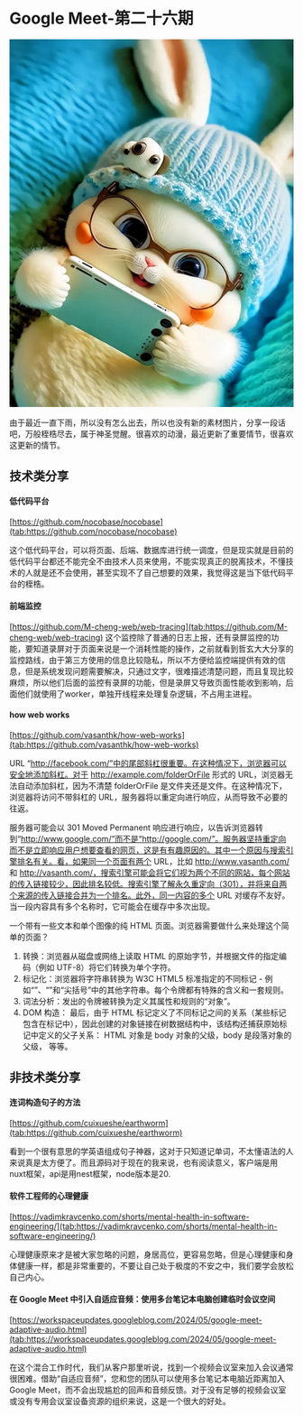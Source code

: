 # Google Meet-第二十六期

![Snipaste_2024-05-27_22-36-54.jpg](../public/images/Snipaste_2024-05-27_22-36-54.jpg)

由于最近一直下雨，所以没有怎么出去，所以也没有新的素材图片，分享一段话吧，万般桎梏尽去，属于神圣觉醒。很喜欢的动漫，最近更新了重要情节，很喜欢这更新的情节。


## 技术类分享

#### 低代码平台
[https://github.com/nocobase/nocobase](tab:https://github.com/nocobase/nocobase)

这个低代码平台，可以将页面、后端、数据库进行统一调度，但是现实就是目前的低代码平台都还不能完全不由技术人员来使用，不能实现真正的脱离技术，不懂技术的人就是还不会使用，甚至实现不了自己想要的效果，我觉得这是当下低代码平台的桎梏。


#### 前端监控
[https://github.com/M-cheng-web/web-tracing](tab:https://github.com/M-cheng-web/web-tracing)
这个监控除了普通的日志上报，还有录屏监控的功能，要知道录屏对于页面来说是一个消耗性能的操作，之前就看到哲玄大大分享的监控路线，由于第三方使用的信息比较隐私，所以不方便给监控端提供有效的信息，但是系统发现问题需要解决，只通过文字，很难描述清楚问题，而且复现比较麻烦，所以他们后面的监控有录屏的功能，但是录屏又导致页面性能收到影响，后面他们就使用了worker，单独开线程来处理复杂逻辑，不占用主进程。

#### how web works

[https://github.com/vasanthk/how-web-works](tab:https://github.com/vasanthk/how-web-works)


URL “http://facebook.com/”中的尾部斜杠很重要。在这种情况下，浏览器可以安全地添加斜杠。对于 http://example.com/folderOrFile 形式的 URL，浏览器无法自动添加斜杠，因为不清楚 folderOrFile 是文件夹还是文件。在这种情况下，浏览器将访问不带斜杠的 URL，服务器将以重定向进行响应，从而导致不必要的往返。

服务器可能会以 301 Moved Permanent 响应进行响应，以告诉浏览器转到“http://www.google.com/”而不是“http://google.com/”。服务器坚持重定向而不是立即响应用户想要查看的网页，这是有有趣原因的。其中一个原因与搜索引擎排名有关。看，如果同一个页面有两个 URL，比如 http://www.vasanth.com/ 和 http://vasanth.com/，搜索引擎可能会将它们视为两个不同的网站，每个网站的传入链接较少，因此排名较低。搜索引擎了解永久重定向（301），并将来自两个来源的传入链接合并为一个排名。此外，同一内容的多个 URL 对缓存不友好。当一段内容具有多个名称时，它可能会在缓存中多次出现。

一个带有一些文本和单个图像的纯 HTML 页面。浏览器需要做什么来处理这个简单的页面？

1. 转换：浏览器从磁盘或网络上读取 HTML 的原始字节，并根据文件的指定编码（例如 UTF-8）将它们转换为单个字符。
2. 标记化：浏览器将字符串转换为 W3C HTML5 标准指定的不同标记 - 例如“”、“”和“尖括号”中的其他字符串。每个令牌都有特殊的含义和一套规则。
3. 词法分析：发出的令牌被转换为定义其属性和规则的“对象”。
4. DOM 构造： 最后，由于 HTML 标记定义了不同标记之间的关系（某些标记包含在标记中），因此创建的对象链接在树数据结构中，该结构还捕获原始标记中定义的父子关系： HTML 对象是 body 对象的父级，body 是段落对象的父级， 等等。





## 非技术类分享

#### 连词构造句子的方法

[https://github.com/cuixueshe/earthworm](tab:https://github.com/cuixueshe/earthworm)

看到一个很有意思的学英语组成句子神器，这对于只知道记单词，不太懂语法的人来说真是太方便了。而且源码对于现在的我来说，也有阅读意义，客户端是用nuxt框架，api是用nest框架，node版本是20.


#### 软件工程师的心理健康

[https://vadimkravcenko.com/shorts/mental-health-in-software-engineering/](tab:https://vadimkravcenko.com/shorts/mental-health-in-software-engineering/)

心理健康原来才是被大家忽略的问题，身居高位，更容易忽略，但是心理健康和身体健康一样，都是非常重要的，不要让自己处于极度的不安之中，我们要学会放松自己内心。



#### 在 Google Meet 中引入自适应音频：使用多台笔记本电脑创建临时会议空间

[https://workspaceupdates.googleblog.com/2024/05/google-meet-adaptive-audio.html](tab:https://workspaceupdates.googleblog.com/2024/05/google-meet-adaptive-audio.html)


在这个混合工作时代，我们从客户那里听说，找到一个视频会议室来加入会议通常很困难。借助“自适应音频”，您和您的团队可以使用多台笔记本电脑近距离加入 Google Meet，而不会出现尴尬的回声和音频反馈。对于没有足够的视频会议室或没有专用会议室设备资源的组织来说，这是一个很大的好处。




